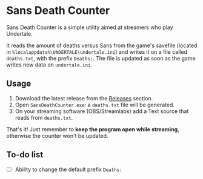 # Sans Death Counter

Sans Death Counter is a simple utility aimed at streamers who play Undertale.

It reads the amount of deaths versus Sans from the game's savefile (located in `%localappdata%\UNDERTALE\undertale.ini`) and writes it on a file called `deaths.txt`, with the prefix `Deaths:`. The file is updated as soon as the game writes new data on `undertale.ini`.

## Usage

1. Download the latest release from the [Releases](https://github.com/DjMike238/SansDeathCounter/releases) section.
2. Open `SansDeathCounter.exe`: a `deaths.txt` file will be generated.
3. On your streaming software (OBS/Streamlabs) add a Text source that reads from `deaths.txt`.

That's it! Just remember to **keep the program open while streaming**, otherwise the counter won't be updated.

## To-do list

- [ ] Ability to change the default prefix `Deaths:`
